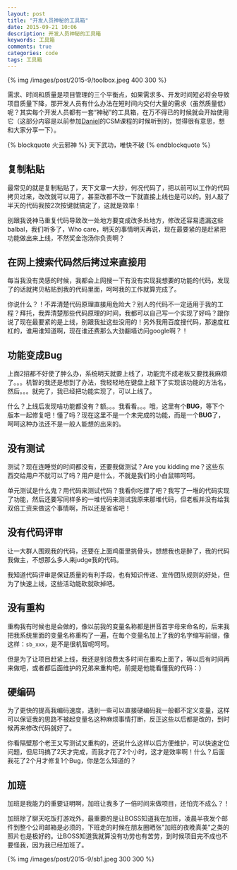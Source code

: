 ```yaml
---
layout: post
title: "开发人员神秘的工具箱"
date: 2015-09-21 10:06
description: 开发人员神秘的工具箱
keywords: 工具箱 
comments: true
categories: code
tags: 工具箱 
---
```

  
{% img /images/post/2015-9/toolbox.jpeg 400 300 %}  
  
需求、时间和质量是项目管理的三个平衡点，如果需求多、开发时间短必将会导致项目质量下降，那开发人员有什么办法在短时间内交付大量的需求（虽然质量低）呢？其实每个开发人员都有一套“神秘”的工具箱，在万不得已的时候就会开始使用它（这部分内容是以前参加[Daniel][Daniel]的CSM课程的时候听到的，觉得很有意思，想和大家分享一下）。  
  
<!--more-->  
  
{% blockquote 火云邪神 %}
天下武功，唯快不破
{% endblockquote %}
  
## 复制粘贴
  
最常见的就是复制粘贴了，天下文章一大抄，何况代码了，把以前可以工作的代码拷贝过来，改改就可以用了，甚至改都不改一下就直接上线也是可以的。别人敲了半天的代码我按2次按键就搞定了，这就是效率！  
  
别跟我说神马重复代码导致改一处地方要变成改多处地方，修改还容易遗漏这些balbal，我们听多了，Who care，明天的事情明天再说，现在最要紧的是赶紧把功能做出来上线，不然奖金泡汤你负责啊？  
  
## 在网上搜索代码然后拷过来直接用
  
每当我没有灵感的时候，我都会上网搜一下有没有实现我想要的功能的代码，发现了的话就拷贝粘贴到我的代码里面，呵呵我的工作就算完成了。  
  
你说什么？！不弄清楚代码原理直接用危险大？别人的代码不一定适用于我的工程？拜托，我弄清楚那些代码原理的时间，我都可以自己写一个实现了好吗？跟你说了现在最要紧的是上线，别跟我扯这些没用的！另外我用百度搜代码，那速度杠杠的，谁用谁知道啊，现在谁还费那么大劲翻墙访问google啊？！  
  
## 功能变成Bug
  
上面2招都不好使了肿么办，系统明天就要上线了，功能完不成老板又要找我麻烦了。。。机智的我还是想到了办法，我轻轻地在键盘上敲下了实现该功能的方法名，然后。。。就完了，我已经把功能实现了，可以上线了。  
  
什么？上线后发现啥功能都没有？额。。。我看看。。。哦，这里有个**BUG**，等下个版本一起修复吧！懂了吗？现在这里不是一个未完成的功能，而是一个**BUG**了，呵呵这种办法还不是一般人能想的出来的。  
  
## 没有测试 
  
测试？现在连睡觉的时间都没有，还要我做测试？Are you kidding me？这些东西交给用户不就可以了吗？用户是什么，不就是我们的小白鼠嘛呵呵。  
  
单元测试是什么鬼？用代码来测试代码？我看你吃撑了吧？我写了一堆的代码实现了功能，然后还要写同样多的一堆代码来测试我原来那堆代码，但老板并没有给我双倍工资来做这个事情啊，所以还是省省吧！  
  
## 没有代码评审
  
让一大群人围观我的代码，还要在上面鸡蛋里挑骨头，想想我也是醉了，我的代码我做主，不想那么多人来judge我的代码。  
  
我知道代码评审是保证质量的有利手段，也有知识传递、宣传团队规则的好处，但为了快速上线，这些活动能砍就砍掉吧。  
  
## 没有重构 
  
重构我有时候也是会做的，像以前我的变量名称都是拼音首字母来命名的，后来我把我系统里面的变量名称重构了一遍，在每个变量名加上了我的名字缩写前缀，像这样：`sb_xxx`，是不是很机智呢呵呵。  
  
但是为了让项目赶紧上线，我还是别浪费太多时间在重构上面了，等以后有时间再来做吧，或者都后面维护的兄弟来重构吧，前提是他能看懂我的代码：）  
  
## 硬编码 
  
为了更快的提高我编码速度，遇到一些可以直接硬编码我一般都不定义变量，这样可以保证我的思路不被起变量名这种麻烦事情打断，反正这些以后都是改的，到时候再来修改代码就好了。  
  
你看隔壁那个老王又写测试又重构的，还说什么这样以后方便维护，可以快速定位问题，但尼玛搞了2天才完成，而我才花了2个小时，这才是效率啊！什么？后面我花了2个月才修复1个Bug，你是怎么知道的？  
  
## 加班 
  
加班是我能力的重要证明啊，加班让我多了一倍时间来做项目，还怕完不成么？！  
  
加班除了聊天吃饭打游戏外，最重要的是让BOSS知道我在加班，凌晨半夜发个邮件到整个公司邮箱是必须的，下班走的时候在朋友圈晒张"加班的夜晚真美"之类的照片也是极好的。让BOSS知道我就算没有功劳也有苦劳，到时候项目完不成也不要怪我，因为我已经加班了。  
  
{% img /images/post/2015-9/sb1.jpeg 300 300 %}  
  
[Daniel]: https://www.linkedin.com/in/dteng
